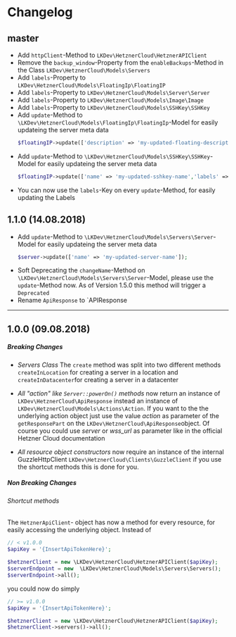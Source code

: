 # Changelog
## master
 + Add `httpClient`-Method to `LKDev\HetznerCloud\HetznerAPIClient`
 + Remove the `backup_window`-Property from the  `enableBackups`-Method in the Class `LKDev\HetznerCloud\Models\Servers`
 + Add `labels`-Property to `LKDev\HetznerCloud\Models\FloatingIp\FloatingIP`
 + Add `labels`-Property to `LKDev\HetznerCloud\Models\Server\Server`
 + Add `labels`-Property to `LKDev\HetznerCloud\Models\Image\Image`
 + Add `labels`-Property to `LKDev\HetznerCloud\Models\SSHKey\SSHKey`
 + Add `update`-Method to `\LKDev\HetznerCloud\Models\FloatingIp\FloatingIp`-Model for easily updateing the server meta data
   ```php
   $floatingIP->update(['description' => 'my-updated-floating-description','labels' => ['Key' => 'value]);
   ```
 + Add `update`-Method to `\LKDev\HetznerCloud\Models\SSHKey\SSHKey`-Model for easily updateing the server meta data
   ```php
   $floatingIP->update(['name' => 'my-updated-sshkey-name','labels' => ['Key' => 'value]);
   ```   
 + You can now use the `labels`-Key on every `update`-Method, for easily updating the Labels

## 1.1.0 (14.08.2018)
 + Add `update`-Method to `\LKDev\HetznerCloud\Models\Servers\Server`-Model for easily updateing the server meta data
   ```php
   $server->update(['name' => 'my-updated-server-name']);
   ````
 + Soft Deprecating the `changeName`-Method on `\LKDev\HetznerCloud\Models\Servers\Server`-Model, please use the `update`-Method now. As of Version 1.5.0 this method will trigger a `Deprecated`
 + Rename `ApiResponse` to `APIResponse 
---
## 1.0.0 (09.08.2018)
##### Breaking Changes
* _Servers Class_
  The `create` method was split into two different methods `createInLocation` for creating a server in a location and `createInDatacenter`for creating a server in a datacenter

* _All "action" like `Server::powerOn()` methods_ now return an instance of `LKDev\HetznerCloud\ApiResponse` instead an instance of `LKDev\HetznerCloud\Models\Actions\Action`. If you want to the the underlying action object just use the value _action_ as parameter of the `getResponsePart` on the `LKDev\HetznerCloud\ApiResponse`object. Of course you could use _server_ or _wss_url_ as parameter like in the official Hetzner Cloud documentation

* _All resource object constructors_ now require an instance of the internal GuzzleHttpClient `LKDev\HetznerCloud\Clients\GuzzleClient` if you use the shortcut methods this is done for you. 

##### Non Breaking Changes
###### Shortcut methods
The `HetznerApiClient`- object has now a method for every resource, for easily accessing the underlying object.
Instead of
```php
// < v1.0.0
$apiKey = '{InsertApiTokenHere}';

$hetznerClient = new \LKDev\HetznerCloud\HetznerAPIClient($apiKey);
$serverEndpoint = new  \LKDev\HetznerCloud\Models\Servers\Servers();
$serverEndpoint->all();
```
you could now do simply
```php
// >= v1.0.0
$apiKey = '{InsertApiTokenHere}';

$hetznerClient = new \LKDev\HetznerCloud\HetznerAPIClient($apiKey);
$hetznerClient->servers()->all();